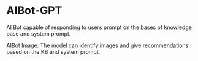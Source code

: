 # AIBot-GPT

AI Bot capable of responding to users prompt on the bases of knowledge base and system prompt.

AIBot Image: The model can identify images and give recommendations based on the KB and system prompt.